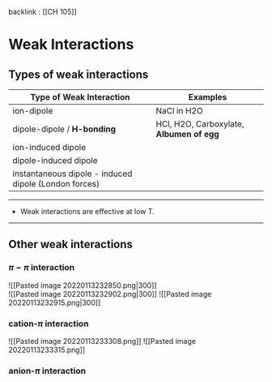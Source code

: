backlink : [[CH 105]]

# Weak Interactions
## Types of weak interactions
| Type of Weak Interaction                              | Examples                                  |
| ----------------------------------------------------- | ----------------------------------------- |
| ion-dipole                                            | NaCl in H2O                               |
| dipole-dipole / **H-bonding**                         | HCl, H2O, Carboxylate, **Albumen of egg** |
| ion-induced dipole                                    |                                           |
| dipole-induced dipole                                 |                                           |
| instantaneous dipole - induced dipole (London forces) |                                           |

---
- Weak interactions are effective at low T.

---
## Other weak interactions
### $\pi-\pi$ interaction
![[Pasted image 20220113232850.png|300]]        
![[Pasted image 20220113232902.png|300]] 
![[Pasted image 20220113232915.png|300]]

### cation-$\pi$ interaction
![[Pasted image 20220113233308.png]]
![[Pasted image 20220113233315.png]]

### anion-$\pi$ interaction